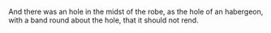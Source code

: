 And there was an hole in the midst of the robe, as the hole of an habergeon, with a band round about the hole, that it should not rend.
